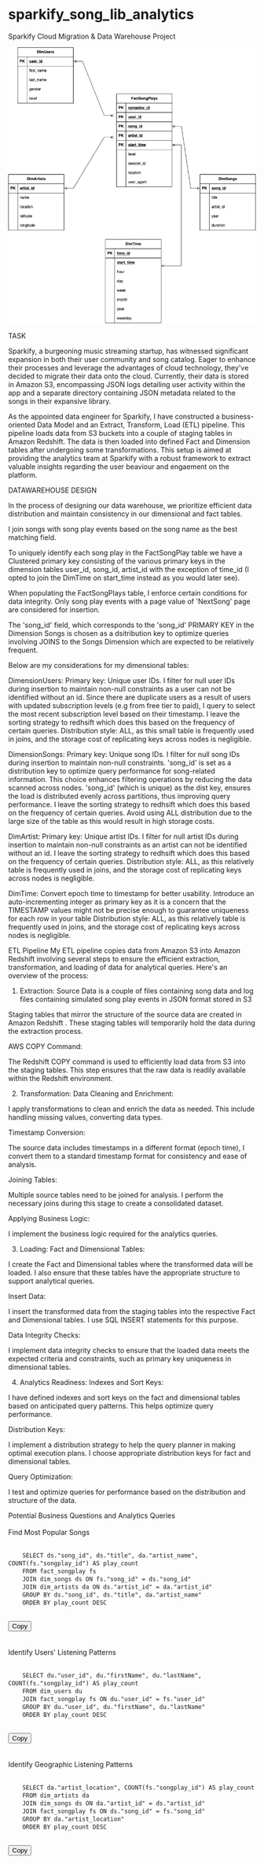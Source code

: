 # sparkify_song_lib_analytics
Sparkify Cloud Migration &amp; Data Warehouse Project

![Local Image](DB_Schema.png)

TASK

Sparkify, a burgeoning music streaming startup, has witnessed significant expansion in both their user community and song catalog. Eager to enhance their processes and leverage the advantages of cloud technology, they've decided to migrate their data onto the cloud. Currently, their data is stored in Amazon S3, encompassing JSON logs detailing user activity within the app and a separate directory containing JSON metadata related to the songs in their expansive library.

As the appointed data engineer for Sparkify, I have constructed a business-oriented Data Model and an Extract, Transform, Load (ETL) pipeline. This pipeline loads data from S3 buckets into a couple of staging tables in Amazon Redshift. The data is then loaded into defined Fact and Dimension tables after undergoing some transformations. This setup is aimed at providing the analytics team at Sparkify with a robust framework to extract valuable insights regarding the user beaviour and engaement on the platform. 

DATAWAREHOUSE DESIGN 

In the process of designing our data warehouse, we prioritize efficient data distribution and maintain consistency in our dimensional and fact tables.

I join songs with song play events based on the song name as the best matching field.

To uniquely identify each song play in the FactSongPlay table we have a Clustered primary key consisting of the various primary keys in the dimension tables user_id, song_id, artist_id with the exception of time_id (I opted to join the DimTime on start_time instead as you would later see).

When populating the FactSongPlays table, I enforce certain conditions for data integrity. Only song play events with a page value of 'NextSong' page are considered for insertion.

The 'song_id' field, which corresponds to the 'song_id' PRIMARY KEY in the Dimension Songs is chosen as a dsitribution key to optimize queries involving JOINS to the Songs Dimension which are expected to be relatively frequent.

Below are my considerations for my dimensional tables:

DimensionUsers:
Primary key: Unique user IDs.
I filter for null user IDs during insertion to maintain non-null constraints as a user can not be identified without an id.
Since there are duplicate users as a result of users with updated subscription levels (e.g from free tier to paid), I query to select the most recent subscription level based on their timestamp.
I leave the sorting strategy to redhsift which does this based on the frequency of certain queries.
Distribution style: ALL, as this small table is frequently used in joins, and the storage cost of replicating keys across nodes is negligible.

DimensionSongs:
Primary key: Unique song IDs.
I filter for null song IDs during insertion to maintain non-null constraints.
'song_id' is set as a distribution key to optimize query performance for song-related information. This choice enhances filtering operations by reducing the data scanned across nodes.
'song_id' (which is unique) as the dist key, ensures the load is distributed evenly across partitions, thus improving query performance. 
I leave the sorting strategy to redhsift which does this based on the frequency of certain queries.
Avoid using ALL distribution due to the large size of the table as this would result in high storage costs.

DimArtist:
Primary key: Unique artist IDs.
I filter for null artist IDs during insertion to maintain non-null constraints as an artist can not be identified without an id.
I leave the sorting strategy to redhsift which does this based on the frequency of certain queries.
Distribution style: ALL, as this relatively table is frequently used in joins, and the storage cost of replicating keys across nodes is negligible.

DimTime:
Convert epoch time to timestamp for better usability.
Introduce an auto-incrementing integer as primary key as it is a concern that the TIMESTAMP values might not be precise enough to guarantee uniqueness for each row in your table
Distribution style: ALL, as this relatively table is frequently used in joins, and the storage cost of replicating keys across nodes is negligible.


ETL Pipeline
My ETL pipeline copies data from Amazon S3 into Amazon Redshift involving several steps to ensure the efficient extraction, transformation, and loading of data for analytical queries. Here's an overview of the process:

1. Extraction:
Source Data is a couple of files containing song data and log files containing simulated song play events in JSON format stored in S3

Staging tables that mirror the structure of the source data are created in Amazon Redshift . These staging tables will temporarily hold the data during the extraction process.

AWS COPY Command:

The Redshift COPY command is used to efficiently load data from S3 into the staging tables. This step ensures that the raw data is readily available within the Redshift environment.

2. Transformation:
Data Cleaning and Enrichment:

I apply transformations to clean and enrich the data as needed. This include handling missing values, converting data types.

Timestamp Conversion:

The source data includes timestamps in a different format (epoch time), I convert them to a standard timestamp format for consistency and ease of analysis.

Joining Tables:

Multiple source tables need to be joined for analysis. I perform the necessary joins during this stage to create a consolidated dataset.

Applying Business Logic:

I implement the business logic required for the analytics queries.

3. Loading:
Fact and Dimensional Tables:

I create the Fact and Dimensional tables where the transformed data will be loaded. I also ensure that these tables have the appropriate structure to support analytical queries.

Insert Data:

I insert the transformed data from the staging tables into the respective Fact and Dimensional tables. I use SQL INSERT statements for this purpose.

Data Integrity Checks:

I implement data integrity checks to ensure that the loaded data meets the expected criteria and constraints, such as primary key uniqueness in dimensional tables.

4. Analytics Readiness:
Indexes and Sort Keys:

I have defined indexes and sort keys on the fact and dimensional tables based on anticipated query patterns. This helps optimize query performance.

Distribution Keys:

I implement a distribution strategy to help the query planner in making optimal execution plans. I choose appropriate distribution keys for fact and dimensional tables.

Query Optimization:

I test and optimize queries for performance based on the distribution and structure of the data.

Potential Business Questions and Analytics Queries
<br>
<br>
Find Most Popular Songs <br>
<div class="code-container">
    <pre><code id="code-to-copy" class="language-python">
    SELECT ds."song_id", ds."title", da."artist_name", COUNT(fs."songplay_id") AS play_count
    FROM fact_songplay fs
    JOIN dim_songs ds ON fs."song_id" = ds."song_id"
    JOIN dim_artists da ON ds."artist_id" = da."artist_id"
    GROUP BY ds."song_id", ds."title", da."artist_name"
    ORDER BY play_count DESC
    </code></pre>
    <button class="copy-button" data-clipboard-target="#code-to-copy">Copy</button>
</div>
<br>
<br>
Identify Users' Listening Patterns <br>
<div class="code-container">
    <pre><code id="code-to-copy" class="language-python">
    SELECT du."user_id", du."firstName", du."lastName", COUNT(fs."songplay_id") AS play_count
    FROM dim_users du
    JOIN fact_songplay fs ON du."user_id" = fs."user_id"
    GROUP BY du."user_id", du."firstName", du."lastName"
    ORDER BY play_count DESC
    </code></pre>
    <button class="copy-button" data-clipboard-target="#code-to-copy">Copy</button>
</div>
<br>
<br>
Identify Geographic Listening Patterns<br>
<div class="code-container">
    <pre><code id="code-to-copy" class="language-python">
    SELECT da."artist_location", COUNT(fs."songplay_id") AS play_count
    FROM dim_artists da
    JOIN dim_songs ds ON da."artist_id" = ds."artist_id"
    JOIN fact_songplay fs ON ds."song_id" = fs."song_id"
    GROUP BY da."artist_location"
    ORDER BY play_count DESC
    </code></pre>
    <button class="copy-button" data-clipboard-target="#code-to-copy">Copy</button>
</div>

<script src="https://cdn.jsdelivr.net/clipboard.js/1.7.1/clipboard.min.js"></script>
<script>
    new ClipboardJS('.copy-button');
</script>

